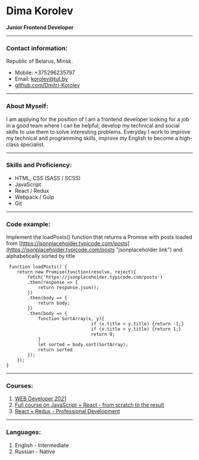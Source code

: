 # Dima Korolev
**Junior Frontend Developer** 
********* 
### Contact information:
Republic of Belarus, Minsk.
* Mobile: +375296235797
* Email: korolev@tut.by
* [github.com/Dmitri-Korolev](https://github.com/Dmitri-Korolev "github link")
********* 
### About Myself:
I am applying for the position of I am a frontend developer looking for a job in a good team where I can be helpful, develop my technical and social skills to use them to solve interesting problems. Everyday I work to improve my technical and programming skills, improve my English to become a high-class specialist. 
********* 
### Skills and Proficiency:
* HTML, CSS (SASS / SCSS)
* JavaScript 
* React / Redux
* Webpack / Gulp
* Git
********* 
### Code example:
Implement the loadPosts() function that returns a Promise with posts
loaded from [https://jsonplaceholder.typicode.com/posts](https://jsonplaceholder.typicode.com/posts "jsonplaceholder link") and alphabetically sorted by title
```
 function loadPosts() {
    return new Promise(function(resolve, reject){
        fetch('https://jsonplaceholder.typicode.com/posts')
        .then(response => {
            return response.json();
        })
        .then(body => {
            return body;
        }) 
        .then(body => {
          	function SortArray(x, y){
   					 			if (x.title < y.title) {return -1;}
    							if (x.title > y.title) {return 1;}
    							return 0;
			}
            let sorted = body.sort(SortArray);
            return sorted
        });        
    });
}
```
********* 
### Courses:
1. [WEB Developer 2021](https://udemy.com/course/webdeveloper/ "WEB Developer 2021") 
2. [Full course on JavaScript + React - from scratch to the result](https://udemy.com/course/javascript_full/ "JavaScript + React courses")
3. [React + Redux - Professional Development](https://udemy.com/course/pro-react-redux/ "React + Redux courses") 
*********
### Languages:
1. English - Intermediate
2. Russian - Native
